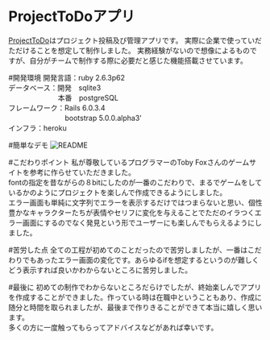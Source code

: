 # ProjectToDoアプリ
[ProjectToDo](https://afternoon-everglades-23821.herokuapp.com/)はプロジェクト投稿及び管理アプリです。
実際に企業で使っていだただけることを想定して制作しました。
実務経験がないので想像によるものですが、自分がチームで制作する際に必要だと感じた機能搭載させています。

#開発環境
開発言語：ruby 2.6.3p62  
データベース：開発　sqlite3  
　　　　　　　本番　postgreSQL  
フレームワーク：Rails 6.0.3.4  
　　　　　　　　bootstrap 5.0.0.alpha3'  
インフラ：heroku  

#簡単なデモ
![README](https://user-images.githubusercontent.com/70649051/103776635-1218ac00-5073-11eb-85d8-25283b2822bd.gif)


#こだわりポイント
私が尊敬しているプログラマーのToby Foxさんのゲームサイトを参考に作らせていただきました。  
fontの指定を昔ながらの８bitにしたのが一番のこだわりで、まるでゲームをしているかのようにプロジェクトを楽しんで作成できるようにしました。  
エラー画面も単純に文字列でエラーを表示するだけではつまらないと思い、個性豊かなキャラクターたちが表情やセリフに変化を与えることでただのイラつくエラー画面にするのでなく発見という形でユーザーにも楽しんでもらえるようにしました。

#苦労した点
全ての工程が初めてのことだったので苦労しましたが、一番はこだわりでもあったエラー画面の変化です。あらゆるifを想定するというのが難しくどう表示すれば良いかわからないところに苦労しました。

#最後に
初めての制作でわからないところだらけでしたが、終始楽しんでアプリを作成することができました。作っている時は在職中ということもあり、作成に随分と時間を取られましたが、最後まで作りきることができて本当に嬉しく思います。  
多くの方に一度触ってもらってアドバイスなどがあれば幸いです。
